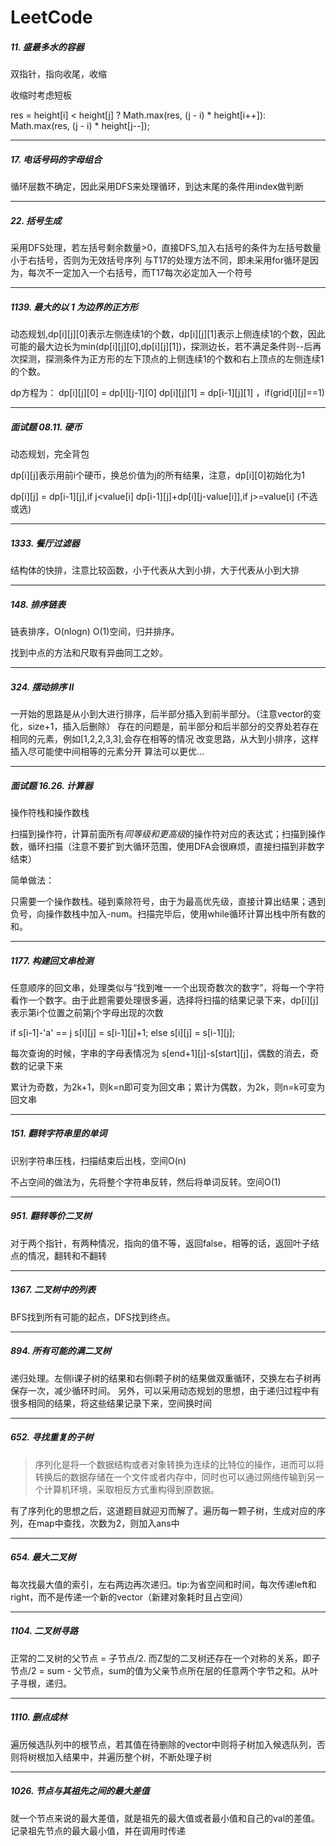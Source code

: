 # LeetCode
##### 11. 盛最多水的容器
  双指针，指向收尾，收缩
  
  
  收缩时考虑短板
  
  
  res = height[i] < height[j] ? 
                Math.max(res, (j - i) * height[i++]): 
                Math.max(res, (j - i) * height[j--]); 
                
---
##### 17. 电话号码的字母组合
  循环层数不确定，因此采用DFS来处理循环，到达末尾的条件用index做判断
  
---
##### 22. 括号生成
  采用DFS处理，若左括号剩余数量>0，直接DFS,加入右括号的条件为左括号数量小于右括号，否则为无效括号序列
  与T17的处理方法不同，即未采用for循环是因为，每次不一定加入一个右括号，而T17每次必定加入一个符号
  
---
##### 1139. 最大的以 1 为边界的正方形
  动态规划,dp[i][j][0]表示左侧连续1的个数，dp[i][j][1]表示上侧连续1的个数，因此可能的最大边长为min(dp[i][j][0],dp[i][j][1])，探测边长，若不满足条件则--后再次探测，探测条件为正方形的左下顶点的上侧连续1的个数和右上顶点的左侧连续1的个数。

  dp方程为：
  dp[i][j][0] =  dp[i][j-1][0]
  dp[i][j][1] =  dp[i-1][j][1]
  ，if(grid[i][j]==1)
  
---
##### 面试题 08.11. 硬币
  动态规划，完全背包
  
  dp[i][j]表示用前i个硬币，换总价值为j的所有结果，注意，dp[i][0]初始化为1
  
  dp[i][j] = dp[i-1][j],if j<value[i]
             dp[i-1][j]+dp[i][j-value[i]],if j>=value[i] (不选或选)
             
---
##### 1333. 餐厅过滤器
  结构体的快排，注意比较函数，小于代表从大到小排，大于代表从小到大排
  
---
##### 148. 排序链表
  链表排序，O(nlogn) O(1)空间，归并排序。
  
  找到中点的方法和尺取有异曲同工之妙。
  
---
##### 324. 摆动排序 II
  一开始的思路是从小到大进行排序，后半部分插入到前半部分。（注意vector的变化，size+1，插入后删除）
  存在的问题是，前半部分和后半部分的交界处若存在相同的元素，例如[1,2,2,3,3],会存在相等的情况
  改变思路，从大到小排序，这样插入尽可能使中间相等的元素分开
  算法可以更优...
  
---
##### 面试题 16.26. 计算器
  操作符栈和操作数栈
  
  扫描到操作符，计算前面所有*同等级和更高级*的操作符对应的表达式；扫描到操作数，循环扫描（注意不要扩到大循环范围，使用DFA会很麻烦，直接扫描到非数字结束）
  
  简单做法：
  
  只需要一个操作数栈。碰到乘除符号，由于为最高优先级，直接计算出结果；遇到负号，向操作数栈中加入-num。扫描完毕后，使用while循环计算出栈中所有数的和。

---
##### 1177. 构建回文串检测
  任意顺序的回文串，处理类似与“找到唯一一个出现奇数次的数字”，将每一个字符看作一个数字。由于此题需要处理很多遍，选择将扫描的结果记录下来，dp[i][j]表示第i个位置之前第j个字母出现的次数
  
  if s[i-1]-'a' == j  s[i][j] = s[i-1][j]+1;
  else  s[i][j] = s[i-1][j];

  每次查询的时候，字串的字母表情况为 s[end+1][j]-s[start][j]，偶数的消去，奇数的记录下来
  
  累计为奇数，为2k+1，则k=n即可变为回文串；累计为偶数，为2k，则n=k可变为回文串

---
##### 151. 翻转字符串里的单词
  识别字符串压栈，扫描结束后出栈，空间O(n)

  不占空间的做法为，先将整个字符串反转，然后将单词反转。空间O(1)
  
---
##### 951. 翻转等价二叉树
  对于两个指针，有两种情况，指向的值不等，返回false，相等的话，返回叶子结点的情况，翻转和不翻转

---
##### 1367. 二叉树中的列表
  BFS找到所有可能的起点，DFS找到终点。

---
##### 894. 所有可能的满二叉树
  递归处理。左侧i课子树的结果和右侧i颗子树的结果做双重循环，交换左右子树再保存一次，减少循环时间。
  另外，可以采用动态规划的思想，由于递归过程中有很多相同的结果，将这些结果记录下来，空间换时间

---
##### 652. 寻找重复的子树

>序列化是将一个数据结构或者对象转换为连续的比特位的操作，进而可以将转换后的数据存储在一个文件或者内存中，同时也可以通过网络传输到另一个计算机环境，采取相反方式重构得到原数据。

有了序列化的思想之后，这道题目就迎刃而解了。遍历每一颗子树，生成对应的序列，在map中查找，次数为2，则加入ans中

---
##### 654. 最大二叉树
  每次找最大值的索引，左右两边再次递归。tip:为省空间和时间，每次传递left和right，而不是传递一个新的vector（新建对象耗时且占空间）
  
---
##### 1104. 二叉树寻路
  正常的二叉树的父节点 = 子节点/2. 而Z型的二叉树还存在一个对称的关系，即子节点/2 = sum - 父节点，sum的值为父亲节点所在层的任意两个字节之和。从叶子寻根，递归。

---
##### 1110. 删点成林
  遍历候选队列中的根节点，若其值在待删除的vector中则将子树加入候选队列，否则将树根加入结果中，并遍历整个树，不断处理子树
  
---
##### 1026. 节点与其祖先之间的最大差值
  就一个节点来说的最大差值，就是祖先的最大值或者最小值和自己的val的差值。记录祖先节点的最大最小值，并在调用时传递
